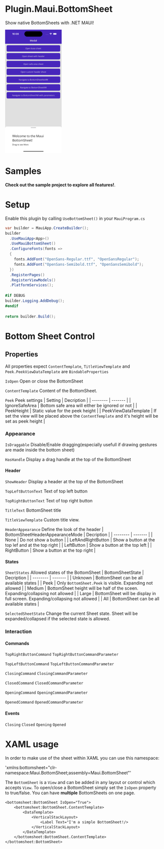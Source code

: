 # Plugin.Maui.BottomSheet
Show native BottomSheets with .NET MAUI!

<img src="screenshots/welcome.png?raw=true" height="400"/>

# Samples

<strong>Check out the sample project to explore all features!</strong>.


# Setup

Enable this plugin by calling `UseBottomSheet()` in your `MauiProgram.cs`

```cs
var builder = MauiApp.CreateBuilder();
builder
  .UseMauiApp<App>()
  .UseMauiBottomSheet()
  .ConfigureFonts(fonts =>
  {
    fonts.AddFont("OpenSans-Regular.ttf", "OpenSansRegular");
    fonts.AddFont("OpenSans-Semibold.ttf", "OpenSansSemibold");
  })
  .RegisterPages()
  .RegisterViewModels()
  .PlatformServices();

#if DEBUG
builder.Logging.AddDebug();
#endif

return builder.Build();
```

# Bottom Sheet Control

## Properties
All properties expect `ContentTemplate`, `TitleViewTemplate` and `Peek.PeekViewDataTemplate` are `BindableProperties`

`IsOpen` Open or close the BottomSheet

`ContentTemplate` Content of the BottomSheet.

`Peek` Peek settings
| Setting    | Decription |
| -------- | ------- |
| IgnoreSafeArea  | Bottom safe area will either be ignored or not |
| PeekHeight | Static value for the peek height    |
| PeekViewDataTemplate    | If set the view will be placed above the `ContentTemplate` and it's height will be set as peek height  |

### Appearance

`IsDraggable` Disable/Enable dragging(especially usefull if drawing gestures are made inside the bottom sheet)

`HasHandle` Display a drag handle at the top of the BottomSheet

#### Header
`ShowHeader` Display a header at the top of the BottomSheet

`TopLeftButtonText` Text of top left button

`TopRightButtonText` Text of top right button

`TitleText` BottomSheet title

`TitleViewTemplate` Custom title view.

`HeaderAppearance` Define the look of the header
| BottomSheetHeaderAppearanceMode    | Decription |
| -------- | ------- |
| None  | Do not show a button |
| LeftAndRightButton | Show a button at the top lef and at the top right     |
| LeftButton    | Show a button at the top left    |
| RightButton    | Show a button at the top right    |

#### States
`SheetStates` Allowed states of the BottomSheet
| BottomSheetState    | Decription |
| -------- | ------- |
| Unknown  | BottomSheet can be all available states |
| Peek | Only `BottomSheet.Peek` is visible. Expanding not allowed     |
| Medium    | BottomSheet height will be half of the sceen. Expanding/collapsing not allowed    |
| Large    | BottomSheet will be display in full screen. Expanding/collapsing not allowed    |
| All    | BottomSheet can be all available states    |

`SelectedSheetState` Change the current Sheet state. Sheet will be expanded/collapsed if the selected state is allowed.

### Interaction

#### Commands
`TopRightButtonCommand` `TopRightButtonCommandParameter`

`TopLeftButtonCommand` `TopLeftButtonCommandParameter`

`ClosingCommand` `ClosingCommandParameter`

`ClosedCommand` `ClosedCommandParameter`

`OpeningCommand` `OpeningCommandParameter`

`OpenedCommand` `OpenedCommandParameter`

#### Events
`Closing`
`Closed`
`Opening`
`Opened`

# XAML usage

In order to make use of the sheet within XAML you can use this namespace:

'xmlns:bottomsheet="clr-namespace:Maui.BottomSheet;assembly=Maui.BottomSheet"'

The `BottomSheet` is a `View` and can be added in any layout or control which accepts `View`.
To open/close a BottomSheet simply set the `IsOpen` property to true/false. You can have <strong>multiple</strong> BottomSheets on one page.
```
<bottomsheet:BottomSheet IsOpen="True">
    <bottomsheet:BottomSheet.ContentTemplate>
        <DataTemplate>
            <VerticalStackLayout>
                <Label Text="I'm a simple BottomSheet!/>
            </VerticalStackLayout>
        </DataTemplate>
    </bottomsheet:BottomSheet.ContentTemplate>
</bottomsheet:BottomSheet>
```



